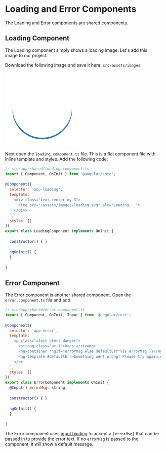 # Loading and Error Components

The Loading and Error components are shared components.

## Loading Component

The Loading component simply shows a loading image. Let's add this image to our project.

Download the following image and save it here: `src/assets/images`

![](/assets/loading.svg)

Next open the `loading.component.ts` file. This is a flat component file with inline template and styles. Add the following code:

```js
// src/app/shared/loading.component.ts
import { Component, OnInit } from '@angular/core';

@Component({
  selector: 'app-loading',
  template: `
    <div class="text-center my-3">
      <img src="/assets/images/loading.svg" alt="Loading...">
    </div>
  `,
  styles: []
})
export class LoadingComponent implements OnInit {

  constructor() { }

  ngOnInit() {
  }

}
```

## Error Component

The Error component is another shared component. Open the `error.component.ts` file and add:

```js
// src/app/shared/error.component.ts
import { Component, OnInit, Input } from '@angular/core';

@Component({
  selector: 'app-error',
  template: `
    <p class="alert alert-danger">
      <strong class="pr-1">Oops!</strong>
      <ng-container *ngIf="errorMsg else defaultErr">{{ errorMsg }}</ng-container>
      <ng-template #defaultErr>Something went wrong! Please try again.</ng-template>
    </p>
  `,
  styles: []
})
export class ErrorComponent implements OnInit {
  @Input() errorMsg: string;

  constructor() { }

  ngOnInit() {
  }

}
```

The Error component uses [input binding](https://angular.io/guide/component-interaction#pass-data-from-parent-to-child-with-input-binding) to accept a `[errorMsg]` that can be passed in to provide the error text. If no `errorMsg` is passed to the component, it will show a default message.


